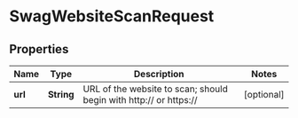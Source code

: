 
# SwagWebsiteScanRequest

## Properties
Name | Type | Description | Notes
------------ | ------------- | ------------- | -------------
**url** | **String** | URL of the website to scan; should begin with http:// or https:// |  [optional]



